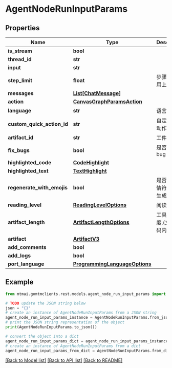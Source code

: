 # AgentNodeRunInputParams


## Properties

Name | Type | Description | Notes
------------ | ------------- | ------------- | -------------
**is_stream** | **bool** |  | 
**thread_id** | **str** |  | 
**input** | **str** |  | 
**step_limit** | **float** | 步骤限制(没用上) | [optional] 
**messages** | [**List[ChatMessage]**](ChatMessage.md) |  | [optional] 
**action** | [**CanvasGraphParamsAction**](CanvasGraphParamsAction.md) |  | [optional] 
**language** | **str** | 语言 | [optional] 
**custom_quick_action_id** | **str** | 自定义快速动作ID | [optional] 
**artifact_id** | **str** | 工件ID | [optional] 
**fix_bugs** | **bool** | 是否修复bug | [optional] 
**highlighted_code** | [**CodeHighlight**](.md) |  | [optional] 
**highlighted_text** | [**TextHighlight**](.md) |  | [optional] 
**regenerate_with_emojis** | **bool** | 是否使用表情符号重新生成 | [optional] 
**reading_level** | [**ReadingLevelOptions**](ReadingLevelOptions.md) | 阅读级别 | [optional] 
**artifact_length** | [**ArtifactLengthOptions**](ArtifactLengthOptions.md) | 工具内容长度,(文章,代码内容长度) | [optional] 
**artifact** | [**ArtifactV3**](.md) |  | [optional] 
**add_comments** | **bool** |  | [optional] 
**add_logs** | **bool** |  | [optional] 
**port_language** | [**ProgrammingLanguageOptions**](ProgrammingLanguageOptions.md) |  | [optional] 

## Example

```python
from mtmai.gomtmclients.rest.models.agent_node_run_input_params import AgentNodeRunInputParams

# TODO update the JSON string below
json = "{}"
# create an instance of AgentNodeRunInputParams from a JSON string
agent_node_run_input_params_instance = AgentNodeRunInputParams.from_json(json)
# print the JSON string representation of the object
print(AgentNodeRunInputParams.to_json())

# convert the object into a dict
agent_node_run_input_params_dict = agent_node_run_input_params_instance.to_dict()
# create an instance of AgentNodeRunInputParams from a dict
agent_node_run_input_params_from_dict = AgentNodeRunInputParams.from_dict(agent_node_run_input_params_dict)
```
[[Back to Model list]](../README.md#documentation-for-models) [[Back to API list]](../README.md#documentation-for-api-endpoints) [[Back to README]](../README.md)


